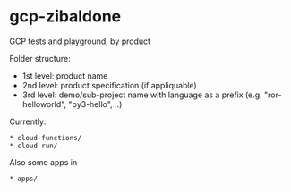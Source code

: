 # gcp-zibaldone

GCP tests and playground, by product

Folder structure:

*    1st level: product name
*    2nd level: product specification (if appliquable)
*    3rd level: demo/sub-project name with language as a prefix (e.g. "ror-helloworld", "py3-hello", ..)

Currently:

    * cloud-functions/
    * cloud-run/

Also some apps in

    * apps/
